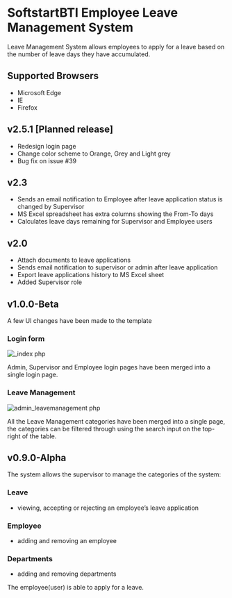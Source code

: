 # SoftstartBTI Employee Leave Management System

Leave Management System allows employees to apply for a leave based on the number of leave days they have accumulated. 

## Supported Browsers
- Microsoft Edge
- IE
- Firefox

## v2.5.1 [Planned release]
- Redesign login page
- Change color scheme to Orange, Grey and Light grey
- Bug fix on issue #39

## v2.3
- Sends an email notification to Employee after leave application status is changed by Supervisor
- MS Excel spreadsheet has extra columns showing the From-To days
- Calculates leave days remaining for Supervisor and Employee users

## v2.0

- Attach documents to leave applications
- Sends email notification to supervisor or admin after leave application
- Export leave applications history to MS Excel sheet
- Added Supervisor role

## v1.0.0-Beta
A few UI changes have been made to the template

### Login form

![_index php](https://user-images.githubusercontent.com/48829302/175241247-64775d1f-a4ee-415e-b77e-0fb5f3c6fa80.png)


Admin, Supervisor and Employee login pages have been merged into a single login page.

### Leave Management

![admin_leavemanagement php](https://user-images.githubusercontent.com/48829302/170838634-54faa4e0-bd2a-46ef-86dd-4a0d3fa45c86.png)

All the Leave Management categories have been merged into a single page, the categories can be filtered through using the search input on the top-right of the table.

## v0.9.0-Alpha
The system allows the supervisor to manage the categories of the system:

### Leave
* viewing, accepting or rejecting an employee’s leave application 

### Employee
* adding and removing an employee

### Departments
* adding and removing departments

The employee(user) is able to apply for a leave. 
